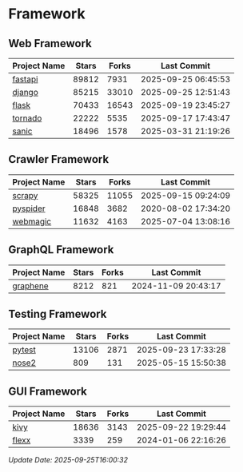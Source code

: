 # Framework

## Web Framework
| Project Name | Stars | Forks | Last Commit |
| ------------ | ----- | ----- | ----------- |
| [fastapi](https://github.com/fastapi/fastapi) | 89812 | 7931 | 2025-09-25 06:45:53 |
| [django](https://github.com/django/django) | 85215 | 33010 | 2025-09-25 12:51:43 |
| [flask](https://github.com/pallets/flask) | 70433 | 16543 | 2025-09-19 23:45:27 |
| [tornado](https://github.com/tornadoweb/tornado) | 22222 | 5535 | 2025-09-17 17:43:47 |
| [sanic](https://github.com/sanic-org/sanic) | 18496 | 1578 | 2025-03-31 21:19:26 |

## Crawler Framework
| Project Name | Stars | Forks | Last Commit |
| ------------ | ----- | ----- | ----------- |
| [scrapy](https://github.com/scrapy/scrapy) | 58325 | 11055 | 2025-09-15 09:24:09 |
| [pyspider](https://github.com/binux/pyspider) | 16848 | 3682 | 2020-08-02 17:34:20 |
| [webmagic](https://github.com/code4craft/webmagic) | 11632 | 4163 | 2025-07-04 13:08:16 |

## GraphQL Framework
| Project Name | Stars | Forks | Last Commit |
| ------------ | ----- | ----- | ----------- |
| [graphene](https://github.com/graphql-python/graphene) | 8212 | 821 | 2024-11-09 20:43:17 |

## Testing Framework
| Project Name | Stars | Forks | Last Commit |
| ------------ | ----- | ----- | ----------- |
| [pytest](https://github.com/pytest-dev/pytest) | 13106 | 2871 | 2025-09-23 17:33:28 |
| [nose2](https://github.com/nose-devs/nose2) | 809 | 131 | 2025-05-15 15:50:38 |

## GUI Framework
| Project Name | Stars | Forks | Last Commit |
| ------------ | ----- | ----- | ----------- |
| [kivy](https://github.com/kivy/kivy) | 18636 | 3143 | 2025-09-22 19:29:44 |
| [flexx](https://github.com/flexxui/flexx) | 3339 | 259 | 2024-01-06 22:16:26 |

*Update Date: 2025-09-25T16:00:32*